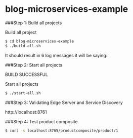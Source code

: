 # blog-microservices-example


###Step 1: Build all projects

Build all project

```bash
$ cd blog-microservices-example
$ ./build-all.sh
```

It should result in 6 log messages it will be saying:

###Step 2: Start all projects

BUILD SUCCESSFUL

Start all projects

```bash
$ ./start-all.sh
```

###Step 3: Validating Edge Server and Service Discovery

http://localhost:8761

###Step 4: Test product composite


```bash
$ curl -s localhost:8765/productcomposite/product/1
```
